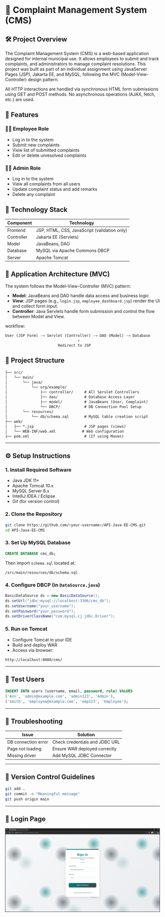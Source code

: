 # 📣 Complaint Management System (CMS)

## 🛠️ Project Overview
The Complaint Management System (CMS) is a web-based application designed for internal municipal use. It allows employees to submit and track complaints, and administrators to manage complaint resolutions. This project was built as part of an individual assignment using JavaServer Pages (JSP), Jakarta EE, and MySQL, following the MVC (Model-View-Controller) design pattern.

All HTTP interactions are handled via synchronous HTML form submissions using GET and POST methods. No asynchronous operations (AJAX, fetch, etc.) are used.


## 🚀 Features

### 👨‍💼 Employee Role
- Log in to the system
- Submit new complaints
- View list of submitted complaints
- Edit or delete unresolved complaints

### 👩‍💼 Admin Role
- Log in to the system
- View all complaints from all users
- Update complaint status and add remarks
- Delete any complaint


## 🔧 Technology Stack

| Component    | Technology                              |
|--------------|------------------------------------------|
| Frontend     | JSP, HTML, CSS, JavaScript (validation only) |
| Controller   | Jakarta EE (Servlets)                   |
| Model        | JavaBeans, DAO                          |
| Database     | MySQL via Apache Commons DBCP           |
| Server       | Apache Tomcat                           |



## 🧱 Application Architecture (MVC)
The system follows the Model-View-Controller (MVC) pattern:

- **Model**: JavaBeans and DAO handle data access and business logic
- **View**: JSP pages (e.g., `login.jsp`, `employee_dashboard.jsp`) render the UI and collect form input.
- **Controller**: Java Servlets handle form submission and control the flow between Model and View.

workflow:
  ```
User (JSP Form) -→ Servlet (Controller) -→ DAO (Model) -→ Database
                                   ↑
                          Redirect to JSP

```


## 📁 Project Structure

```
├── src/
│   └── main/
│       └── java/
│           └── org/example/
│               ├── controller/     # All Servlet Controllers
│               ├── dao/            # Database Access Layer
│               ├── model/          # JavaBeans (User, Complaint)
│               └── DBCP/           # DB Connection Pool Setup
│       └── resources/
│           └── db/schema.sql       # MySQL table creation script
├── web/
│   ├── *.jsp                       # JSP pages (views)
│   └── WEB-INF/web.xml            # Web configuration
├── pom.xml                         # (If using Maven)
```

---

## ⚙️ Setup Instructions

### 1. Install Required Software
- Java JDK 11+ 
- Apache Tomcat 10.x
- MySQL Server 8.x
- IntelliJ IDEA / Eclipse
- Git (for version control)

### 2. Clone the Repository

```bash
git clone https://github.com/<your-username>/API-Java-EE-CMS.git
cd API-Java-EE-CMS
```

### 3. Set Up MySQL Database

```sql
CREATE DATABASE cms_db;
```

Then import `schema.sql` located at:
```
/src/main/resources/db/schema.sql
```

### 4. Configure DBCP (in `DataSource.java`)

```java
BasicDataSource ds = new BasicDataSource();
ds.setUrl("jdbc:mysql://localhost:3306/cms_db");
ds.setUsername("your_username");
ds.setPassword("your_password");
ds.setDriverClassName("com.mysql.cj.jdbc.Driver");
```

### 5. Run on Tomcat

- Configure Tomcat in your IDE
- Build and deploy WAR
- Access via browser:

```
http://localhost:8080/cms/
```

---

## 🧪 Test Users

```sql
INSERT INTO users (username, email, password, role) VALUES
('Ann', 'admin@example.com', 'admin123', 'Admin'),
('Smith', 'employee@example.com', 'emp123', 'Employee');
```

---

## 🐞 Troubleshooting

| Issue | Solution |
|-------|----------|
| DB connection error | Check credentials and JDBC URL |
| Page not loading | Ensure WAR deployed correctly |
| Missing driver | Add MySQL JDBC Connector |

---

## 📌 Version Control Guidelines

```bash
git add .
git commit -m "Meaningful message"
git push origin main
```

---


## 📸 Login Page
![Login Page](web/assets/login-page.png)

